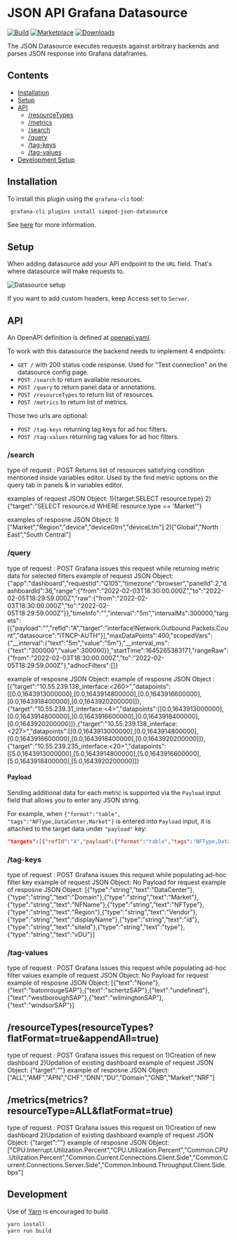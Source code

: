 # JSON API Grafana Datasource

[![Build](https://github.com/simPod/GrafanaJsonDatasource/workflows/CI/badge.svg)](https://github.com/simPod/GrafanaJsonDatasource/actions?query=workflow%3A%22CI%22)
[![Marketplace](https://img.shields.io/badge/dynamic/json?logo=grafana&color=F47A20&label=marketplace&prefix=v&query=%24.items%5B%3F%28%40.slug%20%3D%3D%20%22simpod-json-datasource%22%29%5D.version&url=https%3A%2F%2Fgrafana.com%2Fapi%2Fplugins)](https://grafana.com/grafana/plugins/simpod-json-datasource)
[![Downloads](https://img.shields.io/badge/dynamic/json?logo=grafana&color=F47A20&label=downloads&query=%24.items%5B%3F%28%40.slug%20%3D%3D%20%22simpod-json-datasource%22%29%5D.downloads&url=https%3A%2F%2Fgrafana.com%2Fapi%2Fplugins)](https://grafana.com/grafana/plugins/simpod-json-datasource)

The JSON Datasource executes requests against arbitrary backends and parses JSON response into Grafana dataframes.

## Contents

- [Installation](#installation)
- [Setup](#setup)
- [API](#api)
  - [/resourceTypes](#resourceTypes)
  - [/metrics](#metrics)
  - [/search](#search)
  - [/query](#query)
  - [/tag-keys](#tag-keys)
  - [/tag-values](#tag-values)
- [Development Setup](#development-setup)

## Installation

To install this plugin using the `grafana-cli` tool:

```sh
 grafana-cli plugins install simpod-json-datasource
 ```

See [here](https://grafana.com/grafana/plugins/simpod-json-datasource/) for more information.

## Setup

When adding datasource add your API endpoint to the `URL` field. That's where datasource will make requests to.

![Datasource setup](https://raw.githubusercontent.com/simPod/grafana-json-datasource/0.3.x/docs/images/datasource-setup.png)

If you want to add custom headers, keep Access set to `Server`.

## API

An OpenAPI definition is defined at [openapi.yaml](https://github.com/simPod/GrafanaJsonDatasource/blob/0.3.x/openapi.yaml).

To work with this datasource the backend needs to implement 4 endpoints:

- `GET /` with 200 status code response. Used for "Test connection" on the datasource config page.
- `POST /search` to return available resources.
- `POST /query` to return panel data or annotations.
- `POST /resourceTypes` to return list of resources.
- `POST /metrics` to return list of metrics.

Those two urls are optional:

- `POST /tag-keys` returning tag keys for ad hoc filters.
- `POST /tag-values` returning tag values for ad hoc filters.

### /search
type of request : POST
Returns list of resources satisfying condition mentioned inside variables editor.
Used by the find metric options on the query tab in panels & in variables editor.

examples of request JSON Object:
1){target:SELECT resource.type}
2){"target":"SELECT resource.id WHERE resource.type == 'Market'"}

examples of resposne JSON Object:
1)["Market","Region","device","deviceGtm","deviceLtm"]
2)["Global","North East","South Central"]

### /query
type of request : POST
 Grafana issues this request while returning metric data for selected filters 
example of request JSON Object: {"app":"dashboard","requestId":"Q105","timezone":"browser","panelId":2,"dashboardId":36,"range":{"from":"2022-02-03T18:30:00.000Z","to":"2022-02-05T18:29:59.000Z","raw":{"from":"2022-02-03T18:30:00.000Z","to":"2022-02-05T18:29:59.000Z"}},"timeInfo":"","interval":"5m","intervalMs":300000,"targets":[{"payload":"","refId":"A","target":"interface!Network.Outbound.Packets.Count","datasource":"ITNCP-AUTH"}],"maxDataPoints":400,"scopedVars":{"__interval":{"text":"5m","value":"5m"},"__interval_ms":{"text":"300000","value":300000}},"startTime":1645265383171,"rangeRaw":{"from":"2022-02-03T18:30:00.000Z","to":"2022-02-05T18:29:59.000Z"},"adhocFilters":[]}

 example of resposne JSON Object: example of resposne JSON Object : [{"target":"10.55.239.138_interface:<260>","datapoints":[[0.0,1643913000000],[0.0,1643914800000],[0.0,1643916600000],[0.0,1643918400000],[0.0,1643920200000]]},{"target":"10.55.239.31_interface:<4>","datapoints":[[0.0,1643913000000],[0.0,1643914800000],[0.0,1643916600000],[0.0,1643918400000],[0.0,1643920200000]]},{"target":"10.55.239.138_interface:<227>","datapoints":[[0.0,1643913000000],[0.0,1643914800000],[0.0,1643916600000],[0.0,1643918400000],[0.0,1643920200000]]},{"target":"10.55.239.235_interface:<20>","datapoints":[[5.0,1643913000000],[5.0,1643914800000],[5.0,1643916600000],[5.0,1643918400000],[5.0,1643920200000]]}  



#### Payload

Sending additional data for each metric is supported via the `Payload` input field that allows you to enter any JSON string.

For example, when `{"format":"table", "tags":"NFType,DataCenter,Market"}` is entered into `Payload` input, it is attached to the target data under `"payload"` key:

```json
"targets":[{"refId":"A","payload":{"format":"table","tags":"NFType,DataCenter,Market"},"target":"interface","datasource":"IBM-TNCP"}]
```



### /tag-keys
type of request : POST
 Grafana issues this request while populating ad-hoc filter key
 example of request JSON Object: No Payload for request
 example of resposne JSON Object: [{"type":"string","text":"DataCenter"},{"type":"string","text":"Domain"},{"type":"string","text":"Market"},{"type":"string","text":"NFName"},{"type":"string","text":"NFType"},{"type":"string","text":"Region"},{"type":"string","text":"Vendor"},{"type":"string","text":"displayName"},{"type":"string","text":"id"},{"type":"string","text":"siteId"},{"type":"string","text":"type"},{"type":"string","text":"vDU"}]



### /tag-values
type of request : POST
 Grafana issues this request while populating ad-hoc filter values
 example of request JSON Object: No Payload for request
 example of resposne JSON Object: [{"text":"None"},{"text":"batonrougeSAP"},{"text":"schertzSAP"},{"text":"undefined"},{"text":"westboroughSAP"},{"text":"wilmingtonSAP"},{"text":"windsorSAP"}]



## /resourceTypes(resourceTypes?flatFormat=true&appendAll=true)
 type of request : POST
 Grafana issues this request on 
 1)Creation of new dashboard
 2)Updation of existing dashboard
 example of request JSON Object: {"target":""}
 example of resposne JSON Object: ["ALL","AMF","APN","CHF","DNN","DU","Domain","GNB","Market","NRF"]

## /metrics(metrics?resourceType=ALL&flatFormat=true)
type of request : POST
 Grafana issues this request on 
 1)Creation of new dashboard
 2)Updation of existing dashboard
    example of request JSON Object: {"target":""}
    example of resposne JSON Object: ["CPU.Interrupt.Utilization.Percent","CPU.Utilization.Percent","Common.CPU.Utilization.Percent","Common.Current.Connections.Client.Side","Common.Current.Connections.Server.Side","Common.Inbound.Throughput.Client.Side.bps"]

## Development

Use of [Yarn](https://yarnpkg.com/lang/en/docs/install/) is encouraged to build.

```sh
yarn install
yarn run build
```
